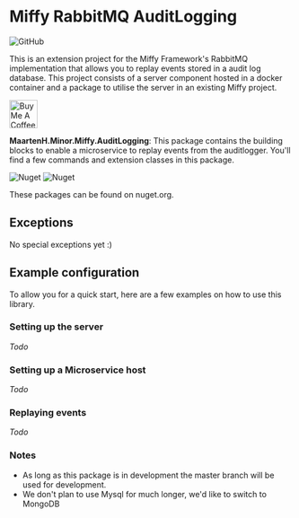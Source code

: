 # Miffy RabbitMQ AuditLogging

![GitHub](https://img.shields.io/github/license/survivorbat/miffy-auditlogger)

This is an extension project for the Miffy Framework's RabbitMQ implementation that allows you to replay events stored in
a audit log database. This project consists of a server component hosted in a docker container
and a package to utilise the server in an existing Miffy project.

<a href="https://www.buymeacoffee.com/MaartenH" target="_blank"><img src="https://cdn.buymeacoffee.com/buttons/default-red.png" height="50" widt="216" alt="Buy Me A Coffee" ></a>

**MaartenH.Minor.Miffy.AuditLogging**:
This package contains the building blocks to enable a microservice to replay events from the auditlogger.
You'll find a few commands and extension classes in this package.

![Nuget](https://img.shields.io/nuget/v/MaartenH.Minor.Miffy.AuditLogging)
![Nuget](https://img.shields.io/nuget/dt/MaartenH.Minor.Miffy.AuditLogging)

These packages can be found on nuget.org.

## Exceptions

No special exceptions yet :)

## Example configuration

To allow you for a quick start, here are a few examples on how to use this library.

### Setting up the server

_Todo_

### Setting up a Microservice host

_Todo_

### Replaying events

_Todo_

### Notes

- As long as this package is in development the master branch will be used for development.
- We don't plan to use Mysql for much longer, we'd like to switch to MongoDB

